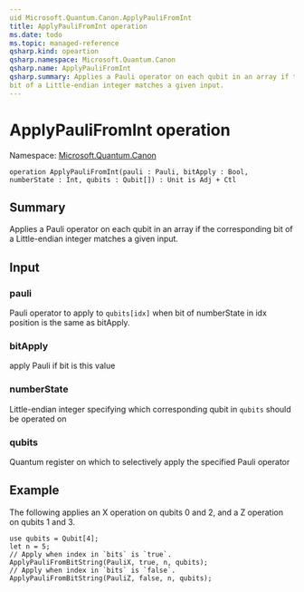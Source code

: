 ```yaml
---
uid Microsoft.Quantum.Canon.ApplyPauliFromInt
title: ApplyPauliFromInt operation
ms.date: todo
ms.topic: managed-reference
qsharp.kind: opeartion
qsharp.namespace: Microsoft.Quantum.Canon
qsharp.name: ApplyPauliFromInt
qsharp.summary: Applies a Pauli operator on each qubit in an array if the corresponding
bit of a Little-endian integer matches a given input.
---
```


# ApplyPauliFromInt operation

Namespace: [Microsoft.Quantum.Canon](xref:Microsoft.Quantum.Canon)

```qsharp
operation ApplyPauliFromInt(pauli : Pauli, bitApply : Bool, numberState : Int, qubits : Qubit[]) : Unit is Adj + Ctl
```

## Summary
Applies a Pauli operator on each qubit in an array if the corresponding
bit of a Little-endian integer matches a given input.

## Input
### pauli
Pauli operator to apply to `qubits[idx]` when bit of numberState
in idx position is the same as bitApply.
### bitApply
apply Pauli if bit is this value
### numberState
Little-endian integer specifying which corresponding qubit in `qubits` should be operated on
### qubits
Quantum register on which to selectively apply the specified Pauli operator

## Example
The following applies an X operation on qubits 0 and 2, and a Z operation on qubits 1 and 3.
```qsharp
use qubits = Qubit[4];
let n = 5;
// Apply when index in `bits` is `true`.
ApplyPauliFromBitString(PauliX, true, n, qubits);
// Apply when index in `bits` is `false`.
ApplyPauliFromBitString(PauliZ, false, n, qubits);
```
